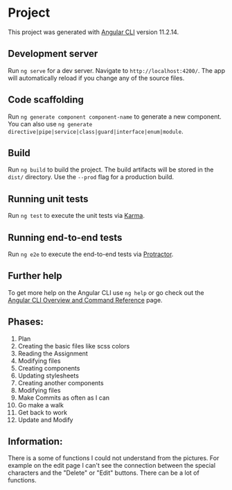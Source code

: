 # Project

This project was generated with [Angular CLI](https://github.com/angular/angular-cli) version 11.2.14.

## Development server

Run `ng serve` for a dev server. Navigate to `http://localhost:4200/`. The app will automatically reload if you change any of the source files.

## Code scaffolding

Run `ng generate component component-name` to generate a new component. You can also use `ng generate directive|pipe|service|class|guard|interface|enum|module`.

## Build

Run `ng build` to build the project. The build artifacts will be stored in the `dist/` directory. Use the `--prod` flag for a production build.

## Running unit tests

Run `ng test` to execute the unit tests via [Karma](https://karma-runner.github.io).

## Running end-to-end tests

Run `ng e2e` to execute the end-to-end tests via [Protractor](http://www.protractortest.org/).

## Further help

To get more help on the Angular CLI use `ng help` or go check out the [Angular CLI Overview and Command Reference](https://angular.io/cli) page.

## Phases:

1. Plan
2. Creating the basic files like scss colors
3. Reading the Assignment
4. Modifying files
5. Creating components
6. Updating stylesheets
7. Creating another components
8. Modifying files
9. Make Commits as often as I can
10. Go make a walk
11. Get back to work
12. Update and Modify

## Information:

There is a some of functions I could not understand from the pictures. For example on the edit page I can't see the connection between the special characters and the "Delete" or "Edit" buttons. There can be a lot of functions.
